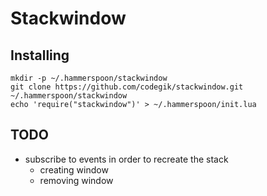 # Stackwindow

## Installing

```shell
mkdir -p ~/.hammerspoon/stackwindow
git clone https://github.com/codegik/stackwindow.git ~/.hammerspoon/stackwindow
echo 'require("stackwindow")' > ~/.hammerspoon/init.lua
```

## TODO

- subscribe to events in order to recreate the stack
  - creating window
  - removing window
